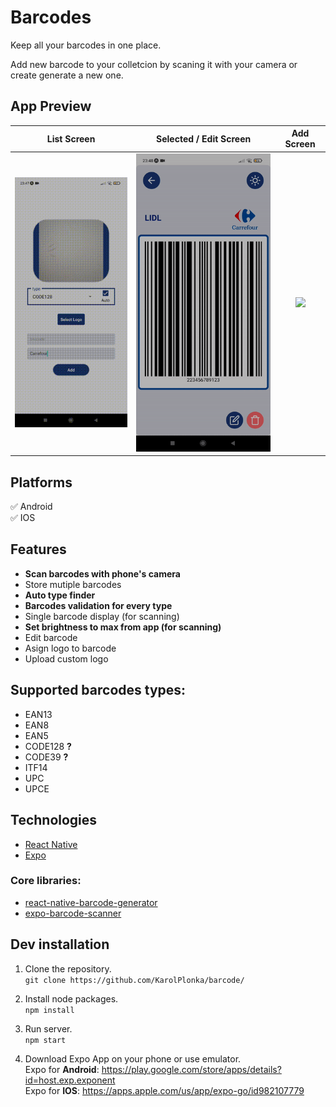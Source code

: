 # Barcodes
Keep all your barcodes in one place.

Add new barcode to your colletcion by scaning it with your camera or create generate a new one.

## App Preview
List Screen | Selected / Edit Screen | Add Screen
:-------------------------:|:-------------------------:|:-------------------------:
![](preview/ListScreen.gif)  |  ![](preview/SelectedScreen.gif)  |  ![](preview/AddScreen.gif)


## Platforms
✅ Android <br>
✅ IOS

## Features
- **Scan barcodes with phone's camera**
- Store mutiple barcodes
- **Auto type finder**
- **Barcodes validation for every type**
- Single barcode display (for scanning)
- **Set brightness to max from app (for scanning)**
- Edit barcode
- Asign logo to barcode
- Upload custom logo

## Supported barcodes types:
- EAN13
- EAN8
- EAN5
- CODE128 **?**
- CODE39 **?**
- ITF14
- UPC
- UPCE

## Technologies
- [React Native](https://reactnative.dev/)
- [Expo](https://reactnative.dev/)

### Core libraries:
  - [react-native-barcode-generator](https://github.com/Kichiyaki/react-native-barcode-generator)
  - [expo-barcode-scanner](https://docs.expo.dev/versions/latest/sdk/bar-code-scanner/)  


## Dev installation

1. Clone the repository. <br>
`git clone https://github.com/KarolPlonka/barcode/`

2. Install node packages. <br>
`npm install`

3. Run server. <br>
`npm start`

4. Download Expo App on your phone or use emulator. <br>
Expo for **Android**: https://play.google.com/store/apps/details?id=host.exp.exponent <br>
Expo for **IOS**: https://apps.apple.com/us/app/expo-go/id982107779

